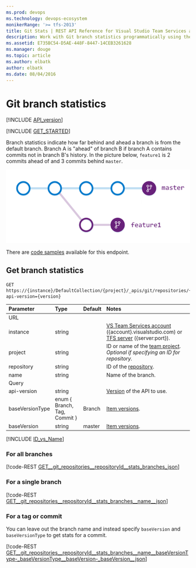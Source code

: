 ```yaml
---
ms.prod: devops
ms.technology: devops-ecosystem
monikerRange: '>= tfs-2013'
title: Git Stats | REST API Reference for Visual Studio Team Services and Team Foundation Server
description: Work with Git branch statistics programmatically using the REST APIs for Visual Studio Team Services and Team Foundation Server.
ms.assetid: E735BC54-D5AE-448F-8447-14CEB3261628
ms.manager: douge
ms.topic: article
ms.author: elbatk
author: elbatk
ms.date: 08/04/2016
---
```


# Git branch statistics
[!INCLUDE [API_version](../_data/version.md)]

[!INCLUDE [GET_STARTED](../_data/get-started.md)]

Branch statistics indicate how far behind and ahead a branch is from the default branch.
Branch A is "ahead" of branch B if branch A contains commits not in branch B's history.
In the picture below, `feature1` is 2 commits ahead of and 3 commits behind `master`.

![Two branches illustrating ahead/behind](./_img/ahead-behind.png)

There are [code samples](https://github.com/Microsoft/vsts-dotnet-samples/blob/master/ClientLibrary/Snippets/Microsoft.TeamServices.Samples.Client/Git/BranchStatsSample.cs) available for this endpoint.


## Get branch statistics

```no-highlight
GET https://{instance}/DefaultCollection/{project}/_apis/git/repositories/{repository}/stats/branches[/{name}]?api-version={version}
```

| Parameter         | Type                         | Default | Notes
|:------------------|:-----------------------------|:--------|:----------------------------------------------------------------------------------------------------------------------------
| URL
| instance          | string                       |         | [VS Team Services account](/integrate/get-started/rest/basics.md) ({account}.visualstudio.com) or [TFS server](/integrate/get-started/rest/basics.md) ({server:port}).
| project           | string                       |         | ID or name of the [team project](../tfs/projects.md). *Optional if specifying an ID for repository.*
| repository        | string                       |         | ID of the [repository](./repositories.md).
| name              | string                       |         | Name of the branch.
| Query
| api-version       | string                       |         | [Version](../../concepts/rest-api-versioning.md) of the API to use.
| baseVersionType   | enum { Branch, Tag, Commit } | Branch  | [Item versions](./items.md#getaspecificversion).
| baseVersion       | string                       | master  | [Item versions](./items.md#getaspecificversion).

[!INCLUDE [ID_vs_Name](_data/id_or_name.md)]

### For all branches 

[!code-REST [GET__git_repositories__repositoryId__stats_branches_json](./_data/stats/GET__git_repositories__repositoryId__stats_branches.json)]

### For a single branch

[!code-REST [GET__git_repositories__repositoryId__stats_branches__name__json](./_data/stats/GET__git_repositories__repositoryId__stats_branches__name_.json)]

### For a tag or commit

You can leave out the branch name and instead specify `baseVersion` and `baseVersionType` to get stats for a commit.

[!code-REST [GET__git_repositories__repositoryId__stats_branches__name__baseVersionType-_baseVersionType__baseVersion-_baseVersion__json](./_data/stats/GET__git_repositories__repositoryId__stats_branches__name__baseVersionType-_baseVersionType__baseVersion-_baseVersion_.json)]




